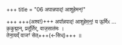 +++
title = "06 अपान्नपाद्! आशुहेमन्!"

+++
+++(अश्व!)+++ अपा᳚न्नपाद्! आशुहेम॒न्॒!  य ऊ॒र्मिᳵ ...   
क॒कुद्मा॒न्, प्रतू᳚र्तिर्, वाज॒सात॑मः ।  
तेना॒यव्ँ वाजꣳ॑ सेत्+++(←सिध्)+++  ॥